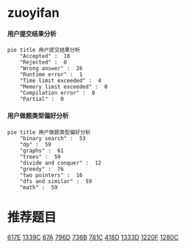# zuoyifan

<!-- tabs:start -->



#### **用户提交结果分析**

```mermaid
pie title 用户提交结果分析
    "Accepted" :  18
    "Rejected" :  0
    "Wrong answer" :  26
    "Runtime error" :  1
    "Time limit exceeded" :  4
    "Memory limit exceeded" :  0
    "Compilation error" :  0
    "Partial" :  0
```

#### **用户做题类型偏好分析**

```mermaid
pie title 用户做题类型偏好分析
    "binary search" :  53
    "dp" :  59
    "graphs" :  61
    "trees" :  59
    "divide and conquer" :  12
    "greedy" :  76
    "two pointers" :  16
    "dfs and similar" :  59
    "math" :  59
```



<!-- tabs:end -->
# 推荐题目
[617E](https://codeforces.com/contest/617/problem/E)
[1339C](https://codeforces.com/contest/1339/problem/C)
[67A](https://codeforces.com/contest/67/problem/A)
[796D](https://codeforces.com/contest/796/problem/D)
[736B](https://codeforces.com/contest/736/problem/B)
[781C](https://codeforces.com/contest/781/problem/C)
[418D](https://codeforces.com/contest/418/problem/D)
[1333D](https://codeforces.com/contest/1333/problem/D)
[1220F](https://codeforces.com/contest/1220/problem/F)
[1280C](https://codeforces.com/contest/1280/problem/C)
